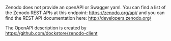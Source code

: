 Zenodo does not provide an openAPI or Swagger yaml. You can find a list of the Zenodo REST APIs at this endpoint: https://zenodo.org/api/ and you can find the REST API documentation here: http://developers.zenodo.org/

The OpenAPI description is created by https://github.com/dockstore/zenodo-client

